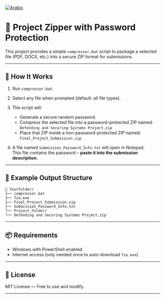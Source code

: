[![Arabic](https://img.shields.io/badge/lang-ar-green.svg)](README.ar.md)

# 🔐 Project Zipper with Password Protection

This project provides a simple `compressor.bat` script to package a selected file (PDF, DOCX, etc.) into a secure ZIP format for submissions.

---

## 🧭 How It Works

1. Run `compressor.bat`.
2. Select any file when prompted (default: all file types).
3. The script will:
   - Generate a secure random password.
   - Compress the selected file into a password-protected ZIP named:  
     `Defending and Securing Systems Project.zip`
   - Place that ZIP inside a non-password-protected ZIP named:  
     `Final_Project_Submission.zip`

4. A file named `Submission_Password_Info.txt` will open in Notepad.  
   This file contains the password – **paste it into the submission description.**

---

## 📁 Example Output Structure
```
📁 YourFolder/
├── compressor.bat
├── 7za.exe
├── Final_Project_Submission.zip
├── Submission_Password_Info.txt
└── Project_Folder/
└── Defending and Securing Systems Project.zip
```
---

## 📦 Requirements

- Windows with PowerShell enabled
- Internet access (only needed once to auto-download `7za.exe`)

---

## 📃 License

MIT License — Free to use and modify.

---
